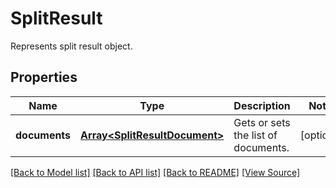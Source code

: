 # SplitResult
Represents split result object.

## Properties
Name | Type | Description | Notes
------------ | ------------- | ------------- | -------------
**documents** | [**Array&lt;SplitResultDocument&gt;**](SplitResultDocument.md) | Gets or sets the list of documents. | [optional]

[[Back to Model list]](../README.md#documentation-for-models) [[Back to API list]](../README.md#documentation-for-api-endpoints) [[Back to README]](../README.md) [[View Source]](../src/models/splitResult.ts)

